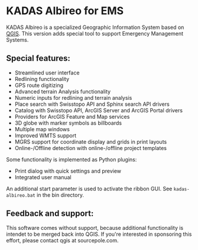 # KADAS Albireo for EMS

KADAS Albireo is a specialized Geographic Information System based on [QGIS](http://qgis.org/). This version adds special tool to support Emergency Management Systems.

## Special features:

 * Streamlined user interface
 * Redlining functionality
 * GPS route digitizing
 * Advanced terrain Analysis functionality
 * Numeric inputs for redlining and terrain analysis
 * Place search with Swisstopo API and Sphinx search API drivers 
 * Catalog with Swisstopo API, ArcGIS Server and ArcGIS Portal drivers
 * Providers for ArcGIS Feature and Map services
 * 3D globe with marker symbols as billboards
 * Multiple map windows
 * Improved WMTS support
 * MGRS support for coordinate display and grids in print layouts
 * Online-/Offline detection with online-/offline project templates

Some functionality is implemented as Python plugins:

 * Print dialog with quick settings and preview
 * Integrated user manual

An additional start parameter is used to activate the ribbon GUI. See `kadas-albireo.bat` in the bin directory.

## Feedback and support:

This software comes without support, because additional functionality is intendet to be merged back into QGIS.
If you're interested in sponsoring this effort, please contact qgis at sourcepole.com.
